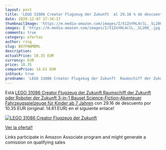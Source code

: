 ```yaml
---
layout: post
title: 'LEGO 31086 Creator Flugzeug der Zukunft  al 29.16 % de descuento'
date: 2020-12-07 17:34:17
thumbnailImage: 'https://m.media-amazon.com/images/I/51ZnYHL4clL._SL200_.jpg'
images: [ 'https://m.media-amazon.com/images/I/51ZnYHL4clL._SL200_.jpg' ]
comments: true
category: ofertas
author: ring
slug: B07FNWMBML
description:
actualPrice: 10.35 EUR
currency: EUR
price: 10.35
comparePrice: 14.61 EUR
inStock: true
prodname: 'LEGO 31086 Creator Flugzeug der Zukunft  Raumschiff der Zukunft oder Roboter der Zukunft  3-in-1 Bauset  Science-Fiction-Abenteuer  Fahrzeugspielzeuge für Kinder ab 7 Jahren'
---
```


Está [LEGO 31086 Creator Flugzeug der Zukunft  Raumschiff der Zukunft oder Roboter der Zukunft  3-in-1 Bauset  Science-Fiction-Abenteuer  Fahrzeugspielzeuge für Kinder ab 7 Jahren](https://www.amazon.de/dp/B07FNWMBML/?tag=tolees0ca-21) con 29.16 de descuento por 10.35 EUR (original: 14.61 EUR) en el siguiente enlace!

[![LEGO 31086 Creator Flugzeug der Zukunft ](https://m.media-amazon.com/images/I/51ZnYHL4clL._SL200_.jpg)](https://www.amazon.de/dp/B07FNWMBML/?tag=tolees0ca-21)

[Ver la oferta!!](https://www.amazon.de/dp/B07FNWMBML/?tag=tolees0ca-21)

Links participate in Amazon Associate program and might generate a comission on qualifying sales


